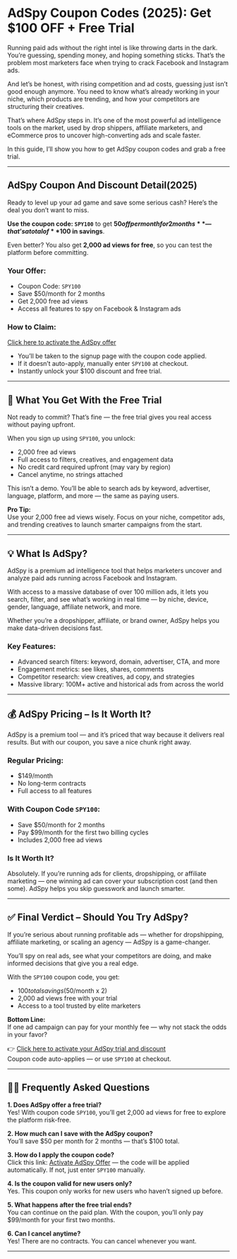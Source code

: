 # AdSpy Coupon Codes (2025): Get $100 OFF + Free Trial

Running paid ads without the right intel is like throwing darts in the dark. You’re guessing, spending money, and hoping something sticks. That’s the problem most marketers face when trying to crack Facebook and Instagram ads.

And let’s be honest, with rising competition and ad costs, guessing just isn’t good enough anymore. You need to know what’s already working in your niche, which products are trending, and how your competitors are structuring their creatives.

That’s where AdSpy steps in. It’s one of the most powerful ad intelligence tools on the market, used by drop shippers, affiliate marketers, and eCommerce pros to uncover high-converting ads and scale faster.

In this guide, I’ll show you how to get AdSpy coupon codes and grab a free trial.

---

## AdSpy Coupon And Discount Detail(2025)

Ready to level up your ad game and save some serious cash? Here’s the deal you don’t want to miss.

**Use the coupon code: `SPY100`** to get **$50 off per month for 2 months** — that’s a total of **$100 in savings**.

Even better? You also get **2,000 ad views for free**, so you can test the platform before committing.

### Your Offer:
- Coupon Code: `SPY100`
- Save $50/month for 2 months
- Get 2,000 free ad views
- Access all features to spy on Facebook & Instagram ads

### How to Claim:
[Click here to activate the AdSpy offer](https://app.adspy.com/subscribe?a=e49b750)

- You’ll be taken to the signup page with the coupon code applied.
- If it doesn’t auto-apply, manually enter `SPY100` at checkout.
- Instantly unlock your $100 discount and free trial.

---

## 🎯 What You Get With the Free Trial

Not ready to commit? That’s fine — the free trial gives you real access without paying upfront.

When you sign up using `SPY100`, you unlock:
- 2,000 free ad views
- Full access to filters, creatives, and engagement data
- No credit card required upfront (may vary by region)
- Cancel anytime, no strings attached

This isn’t a demo. You’ll be able to search ads by keyword, advertiser, language, platform, and more — the same as paying users.

**Pro Tip:**  
Use your 2,000 free ad views wisely. Focus on your niche, competitor ads, and trending creatives to launch smarter campaigns from the start.

---

## 💡 What Is AdSpy?

AdSpy is a premium ad intelligence tool that helps marketers uncover and analyze paid ads running across Facebook and Instagram.

With access to a massive database of over 100 million ads, it lets you search, filter, and see what’s working in real time — by niche, device, gender, language, affiliate network, and more.

Whether you’re a dropshipper, affiliate, or brand owner, AdSpy helps you make data-driven decisions fast.

### Key Features:
- Advanced search filters: keyword, domain, advertiser, CTA, and more
- Engagement metrics: see likes, shares, comments
- Competitor research: view creatives, ad copy, and strategies
- Massive library: 100M+ active and historical ads from across the world

---

## 💰 AdSpy Pricing – Is It Worth It?

AdSpy is a premium tool — and it’s priced that way because it delivers real results. But with our coupon, you save a nice chunk right away.

### Regular Pricing:
- $149/month
- No long-term contracts
- Full access to all features

### With Coupon Code `SPY100`:
- Save $50/month for 2 months
- Pay $99/month for the first two billing cycles
- Includes 2,000 free ad views

### Is It Worth It?

Absolutely. If you’re running ads for clients, dropshipping, or affiliate marketing — one winning ad can cover your subscription cost (and then some). AdSpy helps you skip guesswork and launch smarter.

---

## ✅ Final Verdict – Should You Try AdSpy?

If you’re serious about running profitable ads — whether for dropshipping, affiliate marketing, or scaling an agency — AdSpy is a game-changer.

You’ll spy on real ads, see what your competitors are doing, and make informed decisions that give you a real edge.

With the `SPY100` coupon code, you get:
- $100 total savings ($50/month x 2)
- 2,000 ad views free with your trial
- Access to a tool trusted by elite marketers

**Bottom Line:**  
If one ad campaign can pay for your monthly fee — why not stack the odds in your favor?

👉 [Click here to activate your AdSpy trial and discount](https://app.adspy.com/subscribe?a=e49b750)  
Coupon code auto-applies — or use `SPY100` at checkout.

---

## 🙋‍♂️ Frequently Asked Questions

**1. Does AdSpy offer a free trial?**  
Yes! With coupon code `SPY100`, you’ll get 2,000 ad views for free to explore the platform risk-free.

**2. How much can I save with the AdSpy coupon?**  
You’ll save $50 per month for 2 months — that’s $100 total.

**3. How do I apply the coupon code?**  
Click this link: [Activate AdSpy Offer](https://app.adspy.com/subscribe?a=e49b750) — the code will be applied automatically. If not, just enter `SPY100` manually.

**4. Is the coupon valid for new users only?**  
Yes. This coupon only works for new users who haven’t signed up before.

**5. What happens after the free trial ends?**  
You can continue on the paid plan. With the coupon, you’ll only pay $99/month for your first two months.

**6. Can I cancel anytime?**  
Yes! There are no contracts. You can cancel whenever you want.

---

